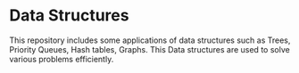 # Data Structures

This repository includes some applications of data structures such as Trees, Priority Queues, Hash tables, Graphs. 
This Data structures are used to solve various problems efficiently.
